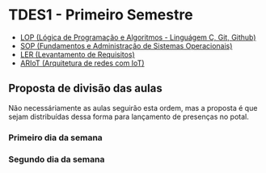 # TDES1 - Primeiro Semestre
- [LOP (Lógica de Programação e Algoritmos - Linguágem C, Git, Github)](./01-lop/)
- [SOP (Fundamentos e Administração de Sistemas Operacionais)](./02-sop/)
- [LER (Levantamento de Requisitos)](./03-ler/)
- [ARIoT (Arquitetura de redes com IoT)](./04-aito/)

## Proposta de divisão das aulas
Não necessáriamente as aulas seguirão esta ordem, mas a proposta é que sejam distribuídas dessa forma para lançamento de presenças no potal.

### Primeiro dia da semana


### Segundo dia da semana
